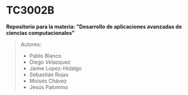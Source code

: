 # TC3002B

**Repositorio para la materia: "Desarrollo de aplicaciones avanzadas de ciencias computacionales"**  

> Autores:
> - Pablo Blanco
> - Diego Velazquez
> - Jaime Lopez-Hidalgo
> - Sebastián Rojas
> - Moisés Chávez
> - Jesús Palomino


